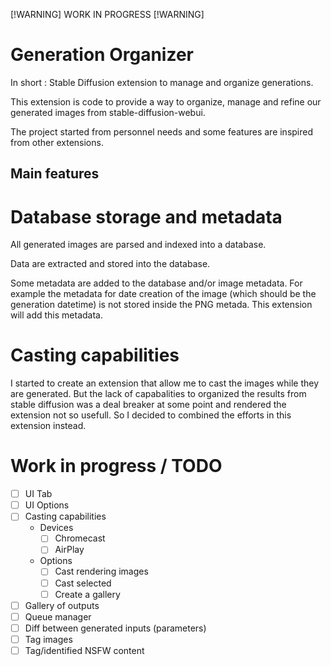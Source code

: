 [!WARNING] WORK IN PROGRESS [!WARNING]

# Generation Organizer
In short : Stable Diffusion extension to manage and organize generations.

This extension is code to provide a way to organize, manage and refine
our generated images from stable-diffusion-webui. 

The project started from personnel needs and some features are inspired from
other extensions. 

## Main features
# Database storage and metadata
All generated images are parsed and indexed into a database.

Data are extracted and stored into the database.

Some metadata are added to the database and/or image metadata. For example the
metadata for date creation of the image (which should be the generation datetime) is not stored inside the PNG metada. This extension will add this metadata.

# Casting capabilities
I started to create an extension that allow me to cast the images while
they are generated. But the lack of capabalities to organized the results from
stable diffusion was a deal breaker at some point and rendered the extension not so usefull. So I decided to combined the efforts in this extension instead.

# Work in progress / TODO
- [ ] UI Tab
- [ ] UI Options
- [ ] Casting capabilities
    - Devices
        - [ ] Chromecast
        - [ ] AirPlay
    - Options 
        - [ ] Cast rendering images
        - [ ] Cast selected
        - [ ] Create a gallery
- [ ] Gallery of outputs
- [ ] Queue manager
- [ ] Diff between generated inputs (parameters)
- [ ] Tag images
- [ ] Tag/identified NSFW content
